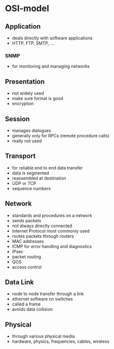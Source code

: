# OSI-model

## Application
* deals directly with software applications
* HTTP, FTP, SMTP, ...

### SNMP
* for monitoring and managing networks

## Presentation
* not widely used
* make sure format is good
* encryption

## Session
* manages dialogues
* generally only for RPCs (remote procedure calls)
* really not used

## Transport
* for reliable end to end data transfer
* data is segmented
* reassembled at destination
* UDP or TCP
* sequence numbers


## Network
* standards and procedures on a network
* sends packets
* not always directly connected
* Internet Protocol most commonly used
* routes packets through routers
* MAC addresses
* ICMP for error handling and diagnostics
* IPsec
* packet routing
* QOS
* access control

## Data Link
* node to node transfer through a link
* ethernet software on switches
* called a frame
* avoids data collision

## Physical
* through various physical media
* hardware, physics, frequencies, cables, wireless